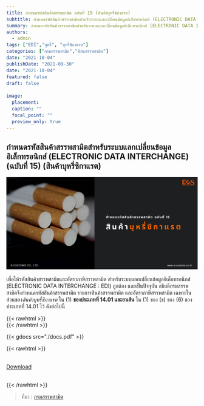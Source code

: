 ```yaml
---
title: กำหนดรหัสสินค้าสรรพสามิต ฉบับที่ 15 (สินค้าบุหรี่ซิกาแรต)
subtitle: กำหนดรหัสสินค้าสรรพสามิตสำหรับระบบแลกเปลี่ยนข้อมูลอิเล็กทรอนิกส์ (ELECTRONIC DATA INTERCHANGE) (ฉบับที่ 15) (สินค้าบุหรี่ซิกาแรต)
summary: กำหนดรหัสสินค้าสรรพสามิตสำหรับระบบแลกเปลี่ยนข้อมูลอิเล็กทรอนิกส์ (ELECTRONIC DATA INTERCHANGE) (ฉบับที่ 15) (สินค้าบุหรี่ซิกาแรต)
authors:
  - admin
tags: ["EDI","บุหรี่", "บุหรี่ซิกาแรต"]
categories: ["กรมสรรพสามิต","พิกัดสรรพสามิต"]
date: "2021-10-04"
publishDate: "2021-09-30"
date: "2021-10-04"
featured: false
draft: false

image:
  placement:
  caption: ""
  focal_point: ""
  preview_only: true
---
```


## กำหนดรหัสสินค้าสรรพสามิตสำหรับระบบแลกเปลี่ยนข้อมูลอิเล็กทรอนิกส์ (ELECTRONIC DATA INTERCHANGE) (ฉบับที่ 15) (สินค้าบุหรี่ซิกาแรต)

![](featured.png)

เพื่อให้รหัสสินค้าสรรพสามิตและอัตราภาษีสรรพสามิต สำหรับระบบแลกเปลี่ยนข้อมูลอิเล็กทรอนิกส์ (ELECTRONIC DATA INTERCHANGE : EDI) ถูกต้อง และเป็นปัจจุบัน อธิบดีกรมสรรพสามิตจึงกำหนดรหัสสินค้าสรรพสามิต รายการสินค้าสรรพสามิต และอัตราภาษีสรรพสามิต เฉพาะในส่วนของ*สินค้าบุหรี่ซิกาแรต* ใน (1) **ของประเภทที่ 14.01 และยาเส้น** ใน (1) ของ (ข) ของ (6) ของประเภทที่ 14.01 ไว้ ดังต่อไปนี้

{{< rawhtml >}}
<br>
{{< /rawhtml >}}

{{< gdocs src="./docs.pdf" >}}

{{< rawhtml >}}
<br>

<br>
<div class="article-tags">
<a class="badge badge-danger" href="./docs.pdf" target="_blank" id="download_files_new">Download</a>

</div>
<br>

{{< /rawhtml >}}

> ที่มา : [กรมสรรพสามิต](http://edi.excise.go.th/system/upload/0016.pdf)